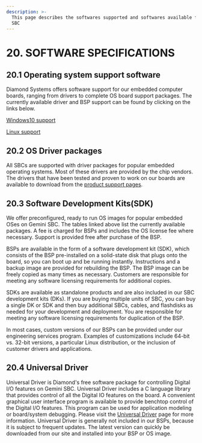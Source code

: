 ```yaml
---
description: >-
  This page describes the softwares supported and softwares available for Gemini
  SBC
---
```


# 20. SOFTWARE SPECIFICATIONS

## 20.1 Operating system support software

Diamond Systems offers software support for our embedded computer boards, ranging from drivers to complete OS board support packages. The currently available driver and BSP support can be found by clicking on the links below.

[Windows10 support](http://www.diamondsystems.com/products/software#win10)

[Linux support](http://www.diamondsystems.com/products/software#linux)

## 20.2 OS Driver packages

&#x20;All SBCs are supported with driver packages for popular embedded operating systems. Most of these drivers are provided by the chip vendors. The drivers that have been tested and proven to work on our boards are available to download from the [product support pages](http://www.diamondsystems.com/support/product-specific.php).

## 20.3 Software Development Kits(SDK)

We offer preconfigured, ready to run OS images for popular embedded OSes on Gemini SBC. The tables linked above list the currently available packages. A fee is charged for BSPs and includes the OS license fee where necessary. Support is provided free after purchase of the BSP.

BSPs are available in the form of a software development kit (SDK), which consists of the BSP pre-installed on a solid-state disk that plugs onto the board, so you can boot up and be running instantly. Instructions and a backup image are provided for rebuilding the BSP. The BSP image can be freely copied as many times as necessary. Customers are responsible for meeting any software licensing requirements for additional copies.

SDKs are available as standalone products and are also included in our SBC development kits (DKs). If you are buying multiple units of SBC, you can buy a single DK or SDK and then buy additional SBCs, cables, and flashdisks as needed for your development and deployment. You are responsible for meeting any software licensing requirements for duplication of the BSP.

In most cases, custom versions of our BSPs can be provided under our engineering services program. Examples of customizations include 64-bit vs. 32-bit versions, a particular Linux distribution, or the inclusion of customer drivers and applications.

## 20.4 Universal Driver

&#x20;Universal Driver is Diamond's free software package for controlling Digital I/O features on Gemini SBC. Universal Driver includes a C language library that provides control of all the Digital IO features on the board. A convenient graphical user interface program is available to provide benchtop control of the Digital I/O features. This program can be used for application modeling or board/system debugging. Please visit the [Universal Driver](http://www.diamondsystems.com/products/dscud) page for more information. Universal Driver is generally not included in our BSPs, because it is subject to frequent updates. The latest version can quickly be downloaded from our site and installed into your BSP or OS image.
